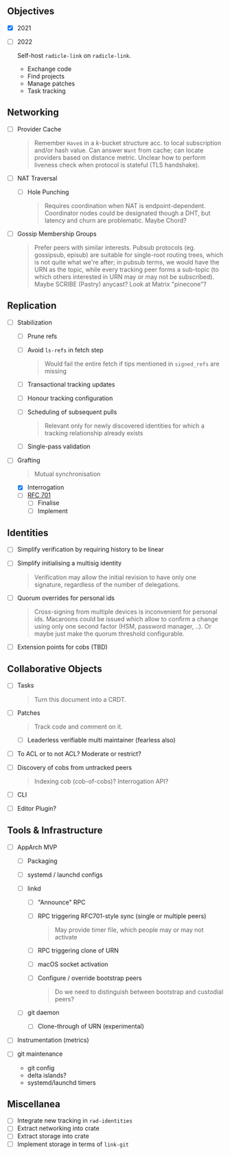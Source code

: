 ## Objectives

* [x] 2021
* [ ] 2022

  Self-host `radicle-link` on `radicle-link`.

  * Exchange code
  * Find projects
  * Manage patches
  * Task tracking

## Networking

* [ ] Provider Cache

  > Remember `Have`s in a _k_-bucket structure acc. to local subscription and/or
  > hash value. Can answer `Want` from cache; can locate providers based on
  > distance metric. Unclear how to perform liveness check when protocol is
  > stateful (TLS handshake).

* [ ] NAT Traversal

  * [ ] Hole Punching

    > Requires coordination when NAT is endpoint-dependent. Coordinator nodes
    > could be designated though a DHT, but latency and churn are problematic.
    > Maybe Chord?

* [ ] Gossip Membership Groups

  > Prefer peers with similar interests. Pubsub protocols (eg. gossipsub,
  > episub) are suitable for single-root routing trees, which is not quite what
  > we're after; in pubsub terms, we would have the URN as the topic, while
  > every tracking peer forms a sub-topic (to which others interested in URN may
  > or may not be subscribed). Maybe SCRIBE (Pastry) anycast? Look at Matrix
  > "pinecone"?

## Replication

* [ ] Stabilization

  * [ ] Prune refs
  * [ ] Avoid `ls-refs` in fetch step

    > Would fail the entire fetch if tips mentioned in `signed_refs` are missing

  * [ ] Transactional tracking updates
  * [ ] Honour tracking configuration
  * [ ] Scheduling of subsequent pulls

    > Relevant only for newly discovered identities for which a tracking
    > relationship already exists

  * [ ] Single-pass validation

* [ ] Grafting

  > Mutual synchronisation

  * [x] Interrogation
  * [ ] [RFC 701](https://lists.sr.ht/~radicle-link/dev/%3C20220106191802.13292-1-kim%40eagain.st%3E)
    * [ ] Finalise
    * [ ] Implement

## Identities

* [ ] Simplify verification by requiring history to be linear
* [ ] Simplify initialising a multisig identity

  > Verification may allow the initial revision to have only one signature,
  > regardless of the number of delegations.

* [ ] Quorum overrides for personal ids

  > Cross-signing from multiple devices is inconvenient for personal ids.
  > Macaroons could be issued which allow to confirm a change using only one
  > second factor (HSM, password manager, ..). Or maybe just make the quorum
  > threshold configurable.

* [ ] Extension points for cobs (TBD)

## Collaborative Objects

* [ ] Tasks

  > Turn this document into a CRDT.

* [ ] Patches

  > Track code and comment on it.

  * [ ] Leaderless verifiable multi maintainer (fearless also)

* [ ] To ACL or to not ACL? Moderate or restrict?
* [ ] Discovery of cobs from untracked peers

  > Indexing cob (cob-of-cobs)? Interrogation API?

* [ ] CLI
* [ ] Editor Plugin?

## Tools & Infrastructure

* [ ] AppArch MVP

  * [ ] Packaging
  * [ ] systemd / launchd configs
  * [ ] linkd

    * [ ] "Announce" RPC
    * [ ] RPC triggering RFC701-style sync (single or multiple peers)

      > May provide timer file, which people may or may not activate

    * [ ] RPC triggering clone of URN
    * [ ] macOS socket activation
    * [ ] Configure / override bootstrap peers

      > Do we need to distinguish between bootstrap and custodial peers?

  * [ ] git daemon

    * [ ] Clone-through of URN (experimental)

* [ ] Instrumentation (metrics)
* [ ] git maintenance

  - git config
  - delta islands?
  - systemd/launchd timers

## Miscellanea

* [ ] Integrate new tracking in `rad-identities`
* [ ] Extract networking into crate
* [ ] Extract storage into crate
* [ ] Implement storage in terms of `link-git`
